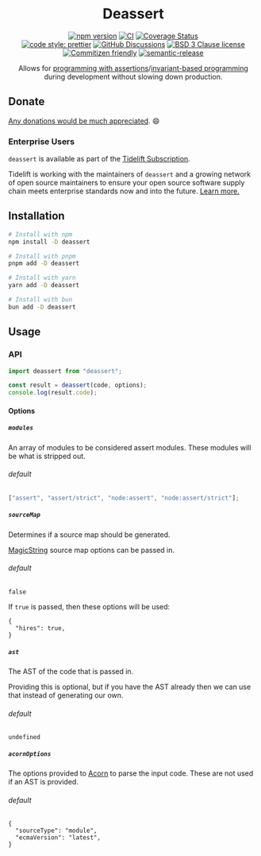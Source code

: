 <div align="center">

# Deassert

[![npm version](https://img.shields.io/npm/v/deassert.svg)](https://www.npmjs.com/package/deassert)
[![CI](https://github.com/RebeccaStevens/deassert/actions/workflows/release.yml/badge.svg)](https://github.com/RebeccaStevens/deassert/actions/workflows/release.yml)
[![Coverage Status](https://codecov.io/gh/RebeccaStevens/deassert/branch/main/graph/badge.svg?token=MVpR1oAbIT)](https://codecov.io/gh/RebeccaStevens/deassert)\
[![code style: prettier](https://img.shields.io/badge/code_style-prettier-ff69b4.svg?style=flat-square)](https://github.com/prettier/prettier)
[![GitHub Discussions](https://img.shields.io/github/discussions/RebeccaStevens/deassert?style=flat-square)](https://github.com/RebeccaStevens/deassert/discussions)
[![BSD 3 Clause license](https://img.shields.io/github/license/RebeccaStevens/deassert.svg?style=flat-square)](https://opensource.org/licenses/BSD-3-Clause)
[![Commitizen friendly](https://img.shields.io/badge/commitizen-friendly-brightgreen.svg?style=flat-square)](https://commitizen.github.io/cz-cli/)
[![semantic-release](https://img.shields.io/badge/%20%20%F0%9F%93%A6%F0%9F%9A%80-semantic--release-e10079.svg?style=flat-square)](https://github.com/semantic-release/semantic-release)

Allows for [programming with
assertions](<https://en.wikipedia.org/wiki/Assertion_(software_development)>)/[invariant-based
programming](https://en.wikipedia.org/wiki/Invariant-based_programming) during
development without slowing down production.

</div>

## Donate

[Any donations would be much appreciated](../../DONATIONS.md). 😄

### Enterprise Users

`deassert` is available as part of the [Tidelift Subscription](https://tidelift.com/funding/github/npm/deassert).

Tidelift is working with the maintainers of `deassert` and a growing network of open source maintainers
to ensure your open source software supply chain meets enterprise standards now and into the future.
[Learn more.](https://tidelift.com/subscription/pkg/npm-deassert?utm_source=npm-deassert&utm_medium=referral&utm_campaign=enterprise&utm_term=repo)

## Installation

```sh
# Install with npm
npm install -D deassert

# Install with pnpm
pnpm add -D deassert

# Install with yarn
yarn add -D deassert

# Install with bun
bun add -D deassert
```

## Usage

### API

```js
import deassert from "deassert";

const result = deassert(code, options);
console.log(result.code);
```

#### Options

##### `modules`

An array of modules to be considered assert modules.
These modules will be what is stripped out.

###### default

```js
["assert", "assert/strict", "node:assert", "node:assert/strict"];
```

##### `sourceMap`

Determines if a source map should be generated.

[MagicString](https://www.npmjs.com/package/magic-string) source map options can be passed in.

###### default

```jsonc
false
```

If `true` is passed, then these options will be used:

```jsonc
{
  "hires": true,
}
```

##### `ast`

The AST of the code that is passed in.

Providing this is optional, but if you have the AST already then we can use that instead of generating our own.

###### default

```jsonc
undefined
```

##### `acornOptions`

The options provided to [Acorn](https://www.npmjs.com/package/acorn) to parse the input code. These are not used if an AST is provided.

###### default

```jsonc
{
  "sourceType": "module",
  "ecmaVersion": "latest",
}
```
